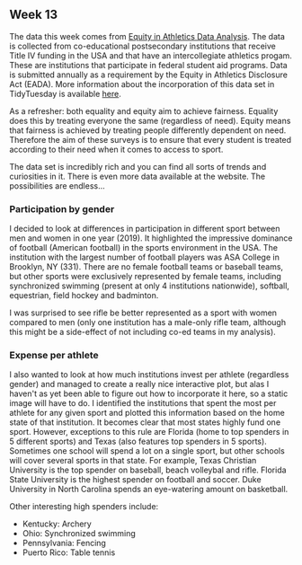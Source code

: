 ## Week 13

The data this week comes from [Equity in Athletics Data Analysis](https://ope.ed.gov/athletics/#/datafile/list). The data is collected from co-educational postsecondary institutions that receive Title IV funding in the USA and that have an intercollegiate athletics progam. These are institutions that participate in federal student aid programs. Data is submitted annually as a requirement by the Equity in Athletics Disclosure Act (EADA). More information about the incorporation of this data set in TidyTuesday is available [here](https://github.com/rfordatascience/tidytuesday/blob/master/data/2022/2022-03-29/readme.md).

As a refresher: both equality and equity aim to achieve fairness. Equality does this by treating everyone the same (regardless of need). Equity means that fairness is achieved by treating people differently dependent on need. Therefore the aim of these surveys is to ensure that every student is treated according to their need when it comes to access to sport.

The data set is incredibly rich and you can find all sorts of trends and curiosities in it. There is even more data available at the website. The possibilities are endless...

### Participation by gender

I decided to look at differences in participation in different sport between men and women in one year (2019). It highlighted the impressive dominance of football (American football) in the sports environment in the USA. The institution with the largest number of football players was ASA College in Brooklyn, NY (331). There are no female football teams or baseball teams, but other sports were exclusively represented by female teams, including synchronized swimming (present at only 4 institutions nationwide), softball, equestrian, field hockey and badminton. 

I was surprised to see rifle be better represented as a sport with women compared to men (only one institution has a male-only rifle team, although this might be a side-effect of not including co-ed teams in my analysis). 

### Expense per athlete

I also wanted to look at how much institutions invest per athlete (regardless gender) and managed to create a really nice interactive plot, but alas I haven't as yet been able to figure out how to incorporate it here, so a static image will have to do. I identified the institutions that spent the most per athlete for any given sport and plotted this information based on the home state of that institution. It becomes clear that most states highly fund one sport. However, exceptions to this rule are Florida (home to top spenders in 5 different sports) and Texas (also features top spenders in 5 sports). Sometimes one school will spend a lot on a single sport, but other schools will cover several sports in that state. For example, Texas Christian University is the top spender on baseball, beach volleybal and rifle. Florida State University is the highest spender on football and soccer. Duke University in North Carolina spends an eye-watering amount on basketball.

Other interesting high spenders include:

- Kentucky: Archery
- Ohio: Synchronized swimming
- Pennsylvania: Fencing
- Puerto Rico: Table tennis
           
